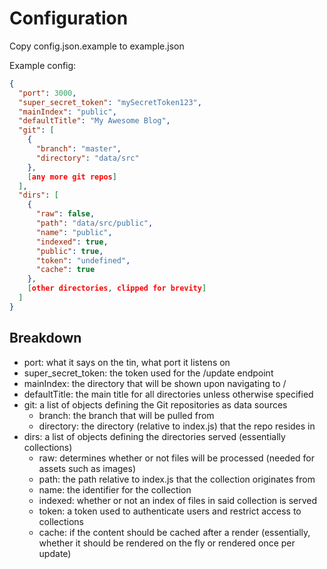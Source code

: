 # Configuration
Copy config.json.example to example.json

Example config:
```json
{
  "port": 3000,
  "super_secret_token": "mySecretToken123",
  "mainIndex": "public",
  "defaultTitle": "My Awesome Blog",
  "git": [
    {
      "branch": "master",
      "directory": "data/src"
    },
    [any more git repos]
  ],
  "dirs": [
    {
      "raw": false,
      "path": "data/src/public",
      "name": "public",
      "indexed": true,
      "public": true,
      "token": "undefined",
      "cache": true
    },
    [other directories, clipped for brevity]
  ]
}
```

## Breakdown
- port: what it says on the tin, what port it listens on
- super_secret_token: the token used for the /update endpoint
- mainIndex: the directory that will be shown upon navigating to /
- defaultTitle: the main title for all directories unless otherwise specified
- git: a list of objects defining the Git repositories as data sources
  - branch: the branch that will be pulled from
  - directory: the directory (relative to index.js) that the repo resides in
- dirs: a list of objects defining the directories served (essentially collections)
  - raw: determines whether or not files will be processed (needed for assets such as images)
  - path: the path relative to index.js that the collection originates from
  - name: the identifier for the collection
  - indexed: whether or not an index of files in said collection is served
  - token: a token used to authenticate users and restrict access to collections
  - cache: if the content should be cached after a render (essentially, whether it should be rendered on the fly or rendered once per update)
